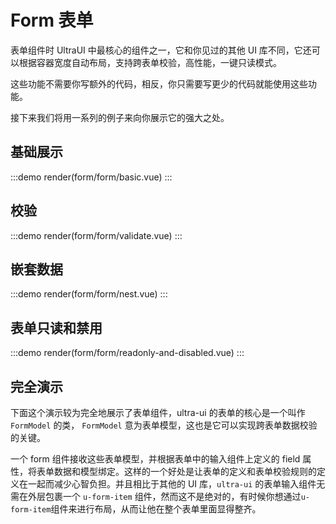 # Form 表单

表单组件时 UltraUI 中最核心的组件之一，它和你见过的其他 UI 库不同，它还可以根据容器宽度自动布局，支持跨表单校验，高性能，一键只读模式。

这些功能不需要你写额外的代码，相反，你只需要写更少的代码就能使用这些功能。

接下来我们将用一系列的例子来向你展示它的强大之处。

## 基础展示

:::demo
render(form/form/basic.vue)
:::

## 校验

:::demo
render(form/form/validate.vue)
:::

## 嵌套数据

:::demo
render(form/form/nest.vue)
:::

## 表单只读和禁用

:::demo
render(form/form/readonly-and-disabled.vue)
:::

## 完全演示

下面这个演示较为完全地展示了表单组件，ultra-ui 的表单的核心是一个叫作 `FormModel` 的类，
`FormModel` 意为表单模型，这也是它可以实现跨表单数据校验的关键。

一个 form 组件接收这些表单模型，并根据表单中的输入组件上定义的 field 属性，将表单数据和模型绑定。这样的一个好处是让表单的定义和表单校验规则的定义在一起而减少心智负担。并且相比于其他的 UI 库，`ultra-ui` 的表单输入组件无需在外层包裹一个 `u-form-item` 组件，然而这不是绝对的，有时候你想通过`u-form-item`组件来进行布局，从而让他在整个表单里面显得整齐。
